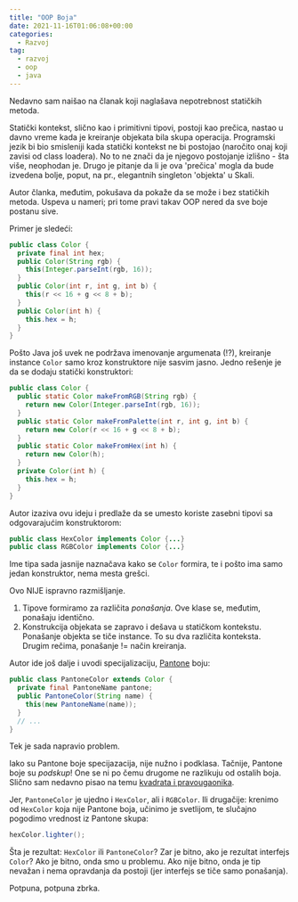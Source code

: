 ```yaml
---
title: "OOP Boja"
date: 2021-11-16T01:06:08+00:00
categories:
  - Razvoj
tag:
  - razvoj
  - oop
  - java
---
```


Nedavno sam naišao na članak koji naglašava nepotrebnost statičkih metoda.

Statički kontekst, slično kao i primitivni tipovi, postoji kao prečica, nastao u davno vreme kada je kreiranje objekata bila skupa operacija. Programski jezik bi bio smisleniji kada statički kontekst ne bi postojao (naročito onaj koji zavisi od class loadera). No to ne znači da je njegovo postojanje izlišno - šta više, neophodan je. Drugo je pitanje da li je ova 'prečica' mogla da bude izvedena bolje, poput, na pr., elegantnih singleton 'objekta' u Skali.

Autor članka, međutim, pokušava da pokaže da se može i bez statičkih metoda. Uspeva u nameri; pri tome pravi takav OOP nered da sve boje postanu sive.

<!--more-->

Primer je sledeći:

```java
public class Color {
  private final int hex;
  public Color(String rgb) {
    this(Integer.parseInt(rgb, 16));
  }
  public Color(int r, int g, int b) {
    this(r << 16 + g << 8 + b);
  }
  public Color(int h) {
    this.hex = h;
  }
}
```

Pošto Java još uvek ne podržava imenovanje argumenata (!?), kreiranje instance `Color` samo kroz konstruktore nije sasvim jasno. Jedno rešenje je da se dodaju statički konstruktori:

```java
public class Color {
  public static Color makeFromRGB(String rgb) {
    return new Color(Integer.parseInt(rgb, 16));
  }
  public static Color makeFromPalette(int r, int g, int b) {
    return new Color(r << 16 + g << 8 + b);
  }
  public static Color makeFromHex(int h) {
    return new Color(h);
  }
  private Color(int h) {
    this.hex = h;
  }
}
```

Autor izaziva ovu ideju i predlaže da se umesto koriste zasebni tipovi sa odgovarajućim konstruktorom:

```java
public class HexColor implements Color {...}
public class RGBColor implements Color {...}
```

Ime tipa sada jasnije naznačava kako se `Color` formira, te i pošto ima samo jedan konstruktor, nema mesta grešci.

Ovo NIJE ispravno razmišljanje.

1. Tipove formiramo za različita _ponašanja_. Ove klase se, međutim, ponašaju identično.
2. Konstrukcija objekata se zapravo i dešava u statičkom kontekstu. Ponašanje objekta se tiče instance. To su dva različita konteksta. Drugim rečima, ponašanje != način kreiranja.

Autor ide još dalje i uvodi specijalizaciju, [Pantone](https://www.pantone-colours.com) boju:

```java
public class PantoneColor extends Color {
  private final PantoneName pantone;
  public PantoneColor(String name) {
    this(new PantoneName(name));
  }
  // ...
}
```

Tek je sada napravio problem.

Iako su Pantone boje specijazacija, nije nužno i podklasa. Tačnije, Pantone boje su _podskup_! One se ni po čemu drugome ne razlikuju od ostalih boja. Slično sam nedavno pisao na temu [kvadrata i pravougaonika](https://oblac.rs/kvadrat-vs-pravougaonik/).

Jer, `PantoneColor` je ujedno i `HexColor`, ali i `RGBColor`. Ili drugačije: krenimo od `HexColor` koja nije Pantone boja, učinimo je svetlijom, te slučajno pogodimo vrednost iz Pantone skupa:

```java
hexColor.lighter();
```

Šta je rezultat: `HexColor` ili `PantoneColor`? Zar je bitno, ako je rezultat interfejs `Color`? Ako je bitno, onda smo u problemu. Ako nije bitno, onda je tip nevažan i nema opravdanja da postoji (jer interfejs se tiče samo ponašanja).

Potpuna, potpuna zbrka.
